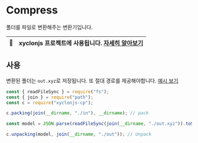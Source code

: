 # Compress

폴더를 파일로 변환해주는 변환기입니다.

| 🔨  | xyclonjs 프로젝트에 사용됩니다. [자세히 알아보기](https://github.com/xyclonjs) |
| --- | ------------------------------------------------------------------------------ |

## 사용

변환된 폴더는 `out.xyz`로 저장됩니다. 또 절대 경로를 제공해야합니다. [예시 보기](https://github.com/ten-humans/compress/tree/main/test)

```js
const { readFileSync } = require("fs");
const { join } = require("path");
const c = require("xyclonjs-cp");

c.packing(join(__dirname, "./in"), __dirname); // pack

const model = JSON.parse(readFileSync(join(__dirname, "./out.xyz")).toString());

c.unpacking(model, join(__dirname, "./out")); // Unpack
```

